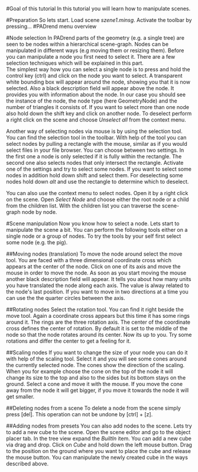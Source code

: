 #Goal of this tutorial
In this tutorial you will learn how to manipulate scenes.

#Preparation
So lets start.
Load scene _szene1.minsg_.
Activate the toolbar by pressing... <!--TODO which key is needed?-->
#PADrend menu overview

#Node selection
In PADrend parts of the geometry (e.g. a single tree) are seen to be nodes within a hierarchical scene-graph. 
Nodes can be manipulated in different ways (e.g moving them or resizing them).
Before you can manipulate a node you first need to select it.
There are a few selection techniques which will be explained in this part.   
The simplest way how you can select a single node is to press and hold the control key (ctrl) and click on the node you want to select.
A transparent white bounding box will appear around the node, showing you that it is now selected.
Also a black description field will appear above the node.
It provides you with information about the node.
In our case you should see the instance of the node, the node type (here GeometryNode) and the number of triangles it consists of.
If you want to select more than one node also hold down the shift key and click on another node.
To deselect perform a right click on the scene and choose _Unselect all_ from the context menu. 

Another way of selecting nodes via mouse is by using the selection tool.
You can find the selection tool in the toolbar.
With help of the tool you can select nodes by pulling a rectangle with the mouse, similar as if you would select files in your file browser.
You can choose between two settings.
In the first one a node is only selected if it is fully within the rectangle.
The second one also selects nodes that only intersect the rectangle.
Activate one of the settings and try to select some nodes.
If you want to select some nodes in addition hold down shift and select them.
For deselecting some nodes hold down _alt_ and use the rectangle to determine which to deselect.  

You can also use the context menu to select nodes.
Open it by a right click on the scene.
Open _Select Node_ and choose either the root node or a child from the children list.
With the children list you can traverse the scene-graph node by node.

#Scene manipulation
Now you know how to select a node.
Lets start to manipulate the scene a bit.
You can perform the following tools either on a single node or a group of nodes.
To try the tools by your self first select some node (e.g. the pig).

##Moving nodes (translation)
To move the node around select the move tool.
You are faced with a three dimensional coordinate cross which appears at the center of the node.
Click on one of its axis and move the mouse in order to move the node.
As soon as you start moving the mouse another black description field will appear.
It tells you about how many units you have translated the node along each axis.
The value is alway related to the node's last position.
If you want to move in two directions at a time you can use the the quarter circles between the axis.

##Rotating nodes
Select the rotation tool.
You can find it right beside the move tool.
Again a coordinate cross appears but this time it has some rings around it.
The rings are the three rotation axis.
The center of the coordinate cross defines the center of rotation.
By default it is set to the middle of the node so that the node rotates around its center.
Now its up to you.
Try some rotations and differ the center to get a feeling for it.

##Scaling nodes
If you want to change the size of your node you can do it with help of the scaling tool.
Select it and you will see some cones around the currently selected node. 
The cones show the direction of the scaling.
When you for example choose the cone on the top of the node it will change its size to the top and also to the sides but its bottom stays on the ground.
Select a cone and move it with the mouse.
If you move the cone away from the node it will get bigger, if you move it towards the node it will get smaller.

##Deleting nodes from a scene
To delete a node from the scene simply press [del].
This operation can not be undone by [ctrl] + [z].

##Adding nodes from presets
You can also add nodes to the scene.
Lets try to add a new cube to the scene.
Open the scene editor and go to the object placer tab.
In the tree view expand the _BuiltIn_ item.
You can add a new cube via drag and drop.
Click on _Cube_ and hold down the left mouse button.
Drag to the position on the ground where you want to place the cube and release the mouse button.
You can manipulate the newly created cube in the ways described above.
